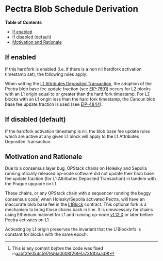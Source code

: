 # Pectra Blob Schedule Derivation

<!-- START doctoc generated TOC please keep comment here to allow auto update -->
<!-- DON'T EDIT THIS SECTION, INSTEAD RE-RUN doctoc TO UPDATE -->

**Table of Contents**

- [If enabled](#if-enabled)
- [If disabled (default)](#if-disabled-default)
- [Motivation and Rationale](#motivation-and%C2%A0rationale)

<!-- END doctoc generated TOC please keep comment here to allow auto update -->

## If enabled

If this hardfork is enabled (i.e. if there is a non nil hardfork activation timestamp set), the following rules apply:

When setting the [L1 Attributes Deposited Transaction](../../glossary.md#l1-attributes-deposited-transaction),
the adoption of the Pectra blob base fee update fraction
(see [EIP-7691](https://github.com/ethereum/EIPs/blob/master/EIPS/eip-7691.md))
occurs for L2 blocks with an L1 origin equal to or greater than the hard fork timestamp.
For L2 blocks with an L1 origin less than the hard fork timestamp, the Cancun blob base fee update fraction is used
(see [EIP-4844](https://github.com/ethereum/EIPs/blob/master/EIPS/eip-4844.md)).

## If disabled (default)

If the hardfork activation timestamp is nil, the blob base fee update rules which are active
at any given L1 block will apply to the L1 Attributes Deposited Transaction.

## Motivation and Rationale

Due to a consensus layer bug, OPStack chains on Holesky and Sepolia running oficially released op-node software
did not update their blob base fee update fraction (for L1 Attributes Deposited Transaction)
in tandem with the Prague upgrade on L1.

These chains, or any OPStack chain with a sequencer running
the buggy consensus code[^1] when Holesky/Sepolia activated Pectra,
will have an inaccurate blob base fee in the [L1Block](../../protocol/predeploys.md#l1block) contract.
This optional fork is a mechanism to bring those chains back in line.
It is unnecessary for chains using Ethereum mainnet for L1 and running op-node [v1.12.0](https://github.com/ethereum-optimism/optimism/releases/tag/op-node%2Fv1.12.0) or later before Pectra activates on L1.

Activating by L1 origin preserves the invariant that the L1BlockInfo is constant for blocks with the same epoch.

[^1]: This is any commit _before_ the code was fixed in[aabf3fe054c5979d6a0008f26fe1a73fdf3aad9f](https://github.com/ethereum-optimism/optimism/commit/aabf3fe054c5979d6a0008f26fe1a73fdf3aad9f)
